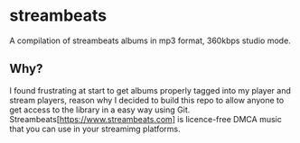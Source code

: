# streambeats
A compilation of streambeats albums in mp3 format, 360kbps studio mode.

## Why?
I found frustrating at start to get albums properly tagged into my player and stream players, reason why I decided to build this repo to allow anyone to get access to the library in a easy way using Git. Streambeats[https://www.streambeats.com] is licence-free DMCA music that you can use in your streamimg platforms.
